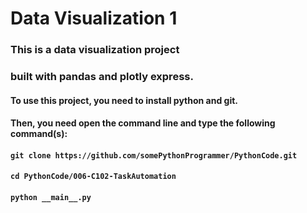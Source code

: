 # Data Visualization 1

### This is a data visualization project
### built with pandas and plotly express.

#### To use this project, you need to install python and git.
#### Then, you need open the command line and type the following command(s):
#### `git clone https://github.com/somePythonProgrammer/PythonCode.git`
#### `cd PythonCode/006-C102-TaskAutomation`
#### `python __main__.py`
